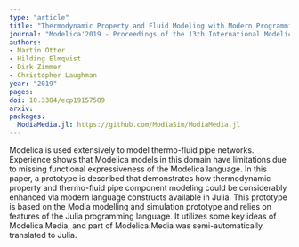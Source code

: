 ```yaml
---
type: "article"
title: "Thermodynamic Property and Fluid Modeling with Modern Programming Language Constructs"
journal: "Modelica'2019 - Proceedings of the 13th International Modelica Conference"
authors:
- Martin Otter
- Hilding Elmqvist
- Dirk Zimmer
- Christopher Laughman
year: "2019"
pages: 
doi: 10.3384/ecp19157589
arxiv:
packages:
  ModiaMedia.jl: https://github.com/ModiaSim/ModiaMedia.jl
---
```


Modelica is used extensively to model thermo-fluid pipe networks. 
Experience shows that Modelica models in this domain have limitations
due to missing functional expressiveness of the Modelica language.
In this paper, a prototype is described that demonstrates how thermodynamic
property and thermo-fluid pipe component modeling could be considerably
enhanced via modern language constructs available in Julia.
This prototype is based on the Modia modelling and simulation prototype and 
relies on features of the Julia programming language. 
It utilizes some key ideas of Modelica.Media, and part of 
Modelica.Media was semi-automatically translated to Julia.
